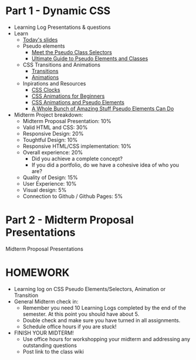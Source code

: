 # Part 1 - Dynamic CSS

* Learning Log Presentations & questions
* Learn
  * [Today's slides](https://docs.google.com/presentation/d/1cpkMkDLG-rB9t58p8qbGq6aWZGjLzKiP5fKVustM7nQ/edit?usp=sharing)
  * Pseudo elements
    * [Meet the Pseudo Class Selectors](https://css-tricks.com/pseudo-class-selectors/)
    * [Ultimate Guide to Pseudo Elements and Classes](https://www.smashingmagazine.com/2016/05/an-ultimate-guide-to-css-pseudo-classes-and-pseudo-elements/)
  * CSS Transitions and Animations
    * [Transitions](https://css-tricks.com/almanac/properties/t/transition/)
    * [Animations](https://css-tricks.com/almanac/properties/a/animation/)
  * Inpirations and Resources
    * [CSS Clocks](https://cssanimation.rocks/clocks/)
    * [CSS Animations for Beginners](https://thoughtbot.com/blog/css-animation-for-beginners)
    * [CSS Animations and Pseudo Elements](https://cssanimation.rocks/pseudo-elements/)
    * [A Whole Bunch of Amazing Stuff Pseudo Elements Can Do](https://css-tricks.com/pseudo-element-roundup/)
* Midterm Project breakdown:
  * Midterm Proposal Presentation: 10%
  * Valid HTML and CSS: 30%
  * Responsive Design: 20%
  * Toughtful Design: 10%
  * Responsive HTML/CSS implementation: 10%
  * Overall experience: 20%
    * Did you achieve a complete concept?
    * If you did a portfolio, do we have a cohesive idea of who you are?
  * Quality of Design: 15%
  * User Experience: 10%
  * Visual design: 5%
  * Connection to Github / Github Pages: 5%

# Part 2 - Midterm Proposal Presentations

Midterm Proposal Presentations

# HOMEWORK

* Learning log on CSS Pseudo Elements/Selectors, Animation or Transition
* General Midterm check in:
  * Remember you need 10 Learning Logs completed by the end of the semester. At this point you should have about 5.
  * Double check and make sure you have turned in all assignments.
  * Schedule office hours if you are stuck!
* FINISH YOUR MIDTERM!
  * Use office hours for workshopping your midterm and addressing any outstanding questions
  * Post link to the class wiki
